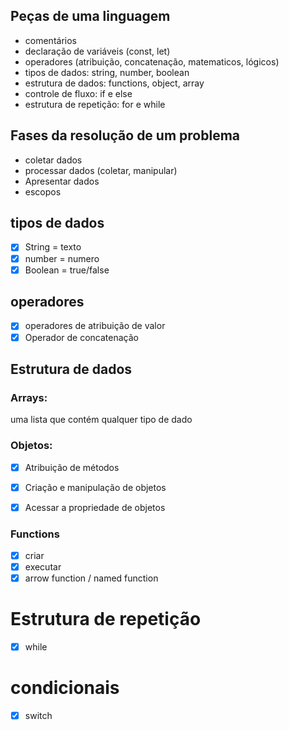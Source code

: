 ## Peças de uma linguagem

- comentários
- declaração de variáveis (const, let)
- operadores (atribuição, concatenação, matematicos, lógicos)
- tipos de dados: string, number, boolean
- estrutura de dados: functions, object, array
- controle de fluxo: if e else
- estrutura de repetição: for e while

## Fases da resolução de um problema

- coletar dados
- processar dados (coletar, manipular)
- Apresentar dados
- escopos

## tipos de dados
- [x] String = texto
- [x] number = numero
- [x] Boolean = true/false

## operadores
- [x] operadores de atribuição de valor
- [x] Operador de concatenação

## Estrutura de dados

### Arrays:

uma lista que contém qualquer tipo de dado

### Objetos:

- [x] Atribuição de métodos
- [x] Criação e manipulação de objetos
- [x] Acessar a propriedade de objetos


### Functions
- [x] criar
- [x] executar
- [x] arrow function / named function

# Estrutura de repetição 

- [x] while

# condicionais

- [x] switch